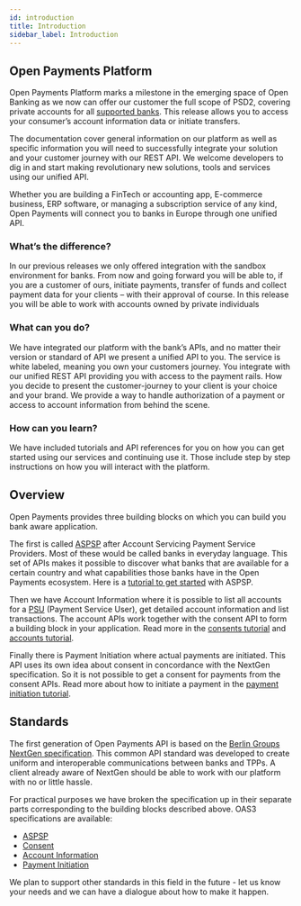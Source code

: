 ```yaml
---
id: introduction
title: Introduction
sidebar_label: Introduction
---
```


## Open Payments Platform

Open Payments Platform marks a milestone in the emerging space of Open Banking as we now can offer our customer the full scope of PSD2, covering private accounts for all [supported banks](banks.md). This release allows you to access your consumer’s account information data or initiate transfers. 

The documentation cover general information on our platform as well as specific information you will need to successfully integrate your solution and your customer journey with our REST API. We welcome developers to dig in and start making revolutionary new solutions, tools and services using our unified API.

Whether you are building a FinTech or accounting app, E-commerce business, ERP software, or managing a subscription service of any kind, Open Payments will connect you to banks in Europe through one unified API.

### What’s the difference?

In our previous releases we only offered integration with the sandbox environment for banks. From now and going forward you will be able to, if you are a customer of ours, initiate payments, transfer of funds and collect payment data for your clients – with their approval of course. In this release you will be able to work with accounts owned by private individuals

### What can you do?

We have integrated our platform with the bank’s APIs, and no matter their version or standard of API we present a unified API to you. The service is white labeled, meaning you own your customers journey. You integrate with our unified REST API providing you with access to the payment rails. How you decide to present the customer-journey to your client is your choice and your brand. We provide a way to handle authorization of a payment or access to account information from behind the scene. 

### How can you learn?

We have included tutorials and API references for you on how you can get started using our services and continuing use it. Those include step by step instructions on how you will interact with the platform.

## Overview

Open Payments provides three building blocks on which you can build you bank aware application. 

The first is called [ASPSP](glossary.md) after Account Servicing Payment Service Providers. Most of these would be called banks in everyday language. This set of APIs makes it possible to discover what banks that are available for a certain country and what capabilities those banks have in the Open Payments ecosystem. Here is a [tutorial to get started](aspsp.md) with ASPSP.

Then we have Account Information where it is possible to list all accounts for a [PSU](glossary.md) (Payment Service User), get detailed account information and list transactions. The account APIs work together with the consent API to form a building block in your application. Read more in the [consents tutorial](consent.md) and [accounts tutorial](ais.md).

Finally there is Payment Initiation where actual payments are initiated. This API uses its own idea about consent in concordance with the NextGen specification. So it is not possible to get a consent for payments from the consent APIs. Read more about how to initiate a payment in the [payment initiation tutorial](pis.md).

## Standards

The first generation of Open Payments API is based on the [Berlin Groups NextGen specification](https://www.berlin-group.org/psd2-access-to-bank-accounts). This common API standard was developed to create uniform and interoperable communications between banks and TPPs. A client already aware of NextGen should be able to work with our platform with no or little hassle.

For practical purposes we have broken the specification up in their separate parts corresponding to the building blocks described above. OAS3 specifications are available:

- [ASPSP](/en/openpayments-NextGenPSD2-1.3.3.html#tag/ASPSP-Information-Service-(ASPSPIS))
- [Consent](/en/openpayments-NextGenPSD2-1.3.3.html#tag/Consent-Service)
- [Account Information](/en/openpayments-NextGenPSD2-1.3.3.html#tag/Account-Information-Service-(AIS))
- [Payment Initiation](/en/openpayments-NextGenPSD2-1.3.3.html#tag/Payment-Initiation-Service-(PIS))

We plan to support other standards in this field in the future - let us know your needs and we can have a dialogue about how to make it happen.
